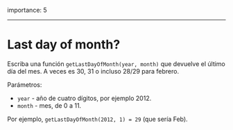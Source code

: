importance: 5

---

# Last day of month?

Escriba una función `getLastDayOfMonth(year, month)` que devuelve el último día del mes. A veces es 30, 31 o incluso 28/29 para febrero.

Parámetros:

- `year` - año de cuatro dígitos, por ejemplo 2012.
- `month` - mes, de 0 a 11.

Por ejemplo, `getLastDayOfMonth(2012, 1) = 29` (que sería Feb).
